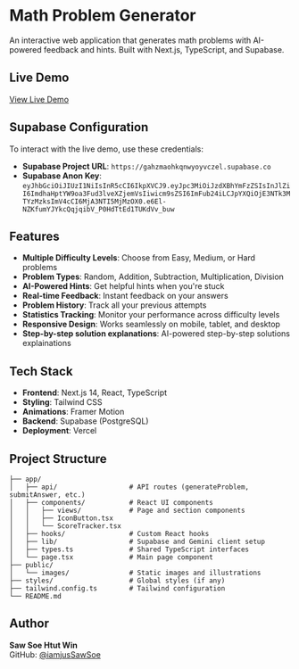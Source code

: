 # Math Problem Generator

An interactive web application that generates math problems with AI-powered feedback and hints. Built with Next.js, TypeScript, and Supabase.

## Live Demo

[View Live Demo](https://ottodot-coding-task-ai-math-generator.vercel.app/)

## Supabase Configuration

To interact with the live demo, use these credentials:

- **Supabase Project URL**: `https://gahzmaohkqnwyoyvczel.supabase.co`
- **Supabase Anon Key**: `eyJhbGciOiJIUzI1NiIsInR5cCI6IkpXVCJ9.eyJpc3MiOiJzdXBhYmFzZSIsInJlZiI6ImdhaHptYW9oa3Fud3lveXZjemVsIiwicm9sZSI6ImFub24iLCJpYXQiOjE3NTk3MTYzMzksImV4cCI6MjA3NTI5MjMzOX0.e6El-NZKfumYJYkcQqjqibV_P0HdTtEd1TUKdVv_buw`

## Features

- **Multiple Difficulty Levels**: Choose from Easy, Medium, or Hard problems
- **Problem Types**: Random, Addition, Subtraction, Multiplication, Division
- **AI-Powered Hints**: Get helpful hints when you're stuck
- **Real-time Feedback**: Instant feedback on your answers
- **Problem History**: Track all your previous attempts
- **Statistics Tracking**: Monitor your performance across difficulty levels
- **Responsive Design**: Works seamlessly on mobile, tablet, and desktop
- **Step-by-step solution explanations**: AI-powered step-by-step solutions explainations

## Tech Stack

- **Frontend**: Next.js 14, React, TypeScript
- **Styling**: Tailwind CSS
- **Animations**: Framer Motion
- **Backend**: Supabase (PostgreSQL)
- **Deployment**: Vercel

## Project Structure

```plaintext
├── app/
│   ├── api/                  # API routes (generateProblem, submitAnswer, etc.)
│   ├── components/           # React UI components
│   │   ├── views/            # Page and section components
│   │   ├── IconButton.tsx
│   │   └── ScoreTracker.tsx
│   ├── hooks/                # Custom React hooks
│   ├── lib/                  # Supabase and Gemini client setup
│   ├── types.ts              # Shared TypeScript interfaces
│   └── page.tsx              # Main page component
├── public/
│   └── images/               # Static images and illustrations
├── styles/                   # Global styles (if any)
├── tailwind.config.ts        # Tailwind configuration
└── README.md
```

## Author

**Saw Soe Htut Win**  
GitHub: [@iamjusSawSoe](https://github.com/iamjusSawSoe)

